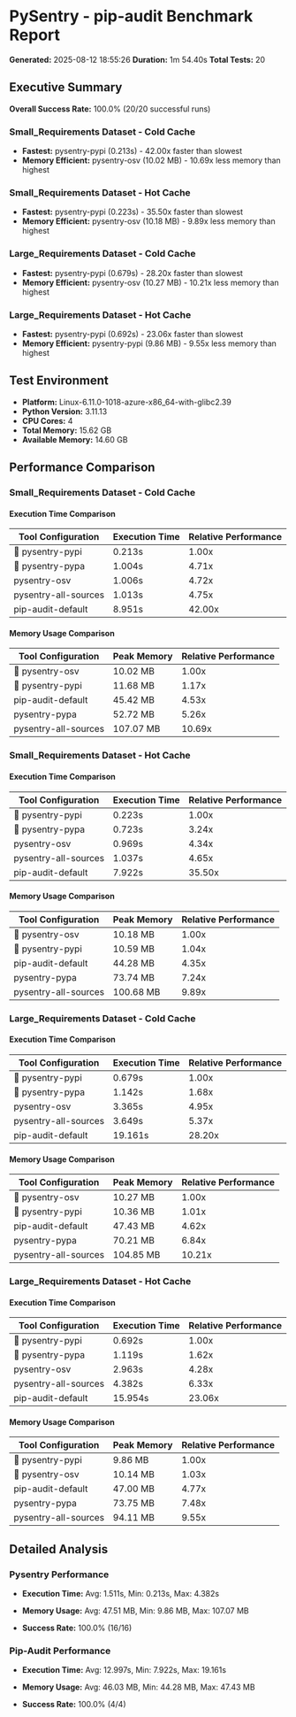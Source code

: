 # PySentry - pip-audit Benchmark Report

**Generated:** 2025-08-12 18:55:26
**Duration:** 1m 54.40s
**Total Tests:** 20

## Executive Summary

**Overall Success Rate:** 100.0% (20/20 successful runs)

### Small_Requirements Dataset - Cold Cache
- **Fastest:** pysentry-pypi (0.213s) - 42.00x faster than slowest
- **Memory Efficient:** pysentry-osv (10.02 MB) - 10.69x less memory than highest

### Small_Requirements Dataset - Hot Cache
- **Fastest:** pysentry-pypi (0.223s) - 35.50x faster than slowest
- **Memory Efficient:** pysentry-osv (10.18 MB) - 9.89x less memory than highest

### Large_Requirements Dataset - Cold Cache
- **Fastest:** pysentry-pypi (0.679s) - 28.20x faster than slowest
- **Memory Efficient:** pysentry-osv (10.27 MB) - 10.21x less memory than highest

### Large_Requirements Dataset - Hot Cache
- **Fastest:** pysentry-pypi (0.692s) - 23.06x faster than slowest
- **Memory Efficient:** pysentry-pypi (9.86 MB) - 9.55x less memory than highest

## Test Environment

- **Platform:** Linux-6.11.0-1018-azure-x86_64-with-glibc2.39
- **Python Version:** 3.11.13
- **CPU Cores:** 4
- **Total Memory:** 15.62 GB
- **Available Memory:** 14.60 GB

## Performance Comparison

### Small_Requirements Dataset - Cold Cache

#### Execution Time Comparison

| Tool Configuration | Execution Time | Relative Performance |
|---------------------|---------------------|---------------------|
| 🥇 pysentry-pypi | 0.213s | 1.00x |
| 🥈 pysentry-pypa | 1.004s | 4.71x |
|  pysentry-osv | 1.006s | 4.72x |
|  pysentry-all-sources | 1.013s | 4.75x |
|  pip-audit-default | 8.951s | 42.00x |

#### Memory Usage Comparison

| Tool Configuration | Peak Memory | Relative Performance |
|---------------------|---------------------|---------------------|
| 🥇 pysentry-osv | 10.02 MB | 1.00x |
| 🥈 pysentry-pypi | 11.68 MB | 1.17x |
|  pip-audit-default | 45.42 MB | 4.53x |
|  pysentry-pypa | 52.72 MB | 5.26x |
|  pysentry-all-sources | 107.07 MB | 10.69x |

### Small_Requirements Dataset - Hot Cache

#### Execution Time Comparison

| Tool Configuration | Execution Time | Relative Performance |
|---------------------|---------------------|---------------------|
| 🥇 pysentry-pypi | 0.223s | 1.00x |
| 🥈 pysentry-pypa | 0.723s | 3.24x |
|  pysentry-osv | 0.969s | 4.34x |
|  pysentry-all-sources | 1.037s | 4.65x |
|  pip-audit-default | 7.922s | 35.50x |

#### Memory Usage Comparison

| Tool Configuration | Peak Memory | Relative Performance |
|---------------------|---------------------|---------------------|
| 🥇 pysentry-osv | 10.18 MB | 1.00x |
| 🥈 pysentry-pypi | 10.59 MB | 1.04x |
|  pip-audit-default | 44.28 MB | 4.35x |
|  pysentry-pypa | 73.74 MB | 7.24x |
|  pysentry-all-sources | 100.68 MB | 9.89x |

### Large_Requirements Dataset - Cold Cache

#### Execution Time Comparison

| Tool Configuration | Execution Time | Relative Performance |
|---------------------|---------------------|---------------------|
| 🥇 pysentry-pypi | 0.679s | 1.00x |
| 🥈 pysentry-pypa | 1.142s | 1.68x |
|  pysentry-osv | 3.365s | 4.95x |
|  pysentry-all-sources | 3.649s | 5.37x |
|  pip-audit-default | 19.161s | 28.20x |

#### Memory Usage Comparison

| Tool Configuration | Peak Memory | Relative Performance |
|---------------------|---------------------|---------------------|
| 🥇 pysentry-osv | 10.27 MB | 1.00x |
| 🥈 pysentry-pypi | 10.36 MB | 1.01x |
|  pip-audit-default | 47.43 MB | 4.62x |
|  pysentry-pypa | 70.21 MB | 6.84x |
|  pysentry-all-sources | 104.85 MB | 10.21x |

### Large_Requirements Dataset - Hot Cache

#### Execution Time Comparison

| Tool Configuration | Execution Time | Relative Performance |
|---------------------|---------------------|---------------------|
| 🥇 pysentry-pypi | 0.692s | 1.00x |
| 🥈 pysentry-pypa | 1.119s | 1.62x |
|  pysentry-osv | 2.963s | 4.28x |
|  pysentry-all-sources | 4.382s | 6.33x |
|  pip-audit-default | 15.954s | 23.06x |

#### Memory Usage Comparison

| Tool Configuration | Peak Memory | Relative Performance |
|---------------------|---------------------|---------------------|
| 🥇 pysentry-pypi | 9.86 MB | 1.00x |
| 🥈 pysentry-osv | 10.14 MB | 1.03x |
|  pip-audit-default | 47.00 MB | 4.77x |
|  pysentry-pypa | 73.75 MB | 7.48x |
|  pysentry-all-sources | 94.11 MB | 9.55x |

## Detailed Analysis

### Pysentry Performance

- **Execution Time:** Avg: 1.511s, Min: 0.213s, Max: 4.382s

- **Memory Usage:** Avg: 47.51 MB, Min: 9.86 MB, Max: 107.07 MB

- **Success Rate:** 100.0% (16/16)

### Pip-Audit Performance

- **Execution Time:** Avg: 12.997s, Min: 7.922s, Max: 19.161s

- **Memory Usage:** Avg: 46.03 MB, Min: 44.28 MB, Max: 47.43 MB

- **Success Rate:** 100.0% (4/4)